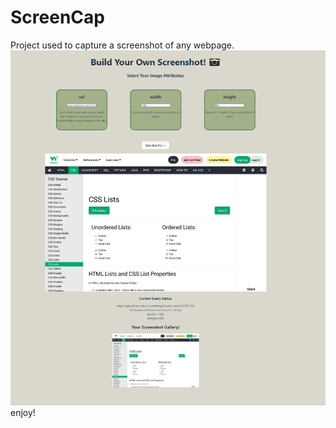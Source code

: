 # ScreenCap

Project used to capture a screenshot of any webpage. 
![Model](https://github.com/dtrannam/screencap/blob/main/Home.png)
enjoy!
